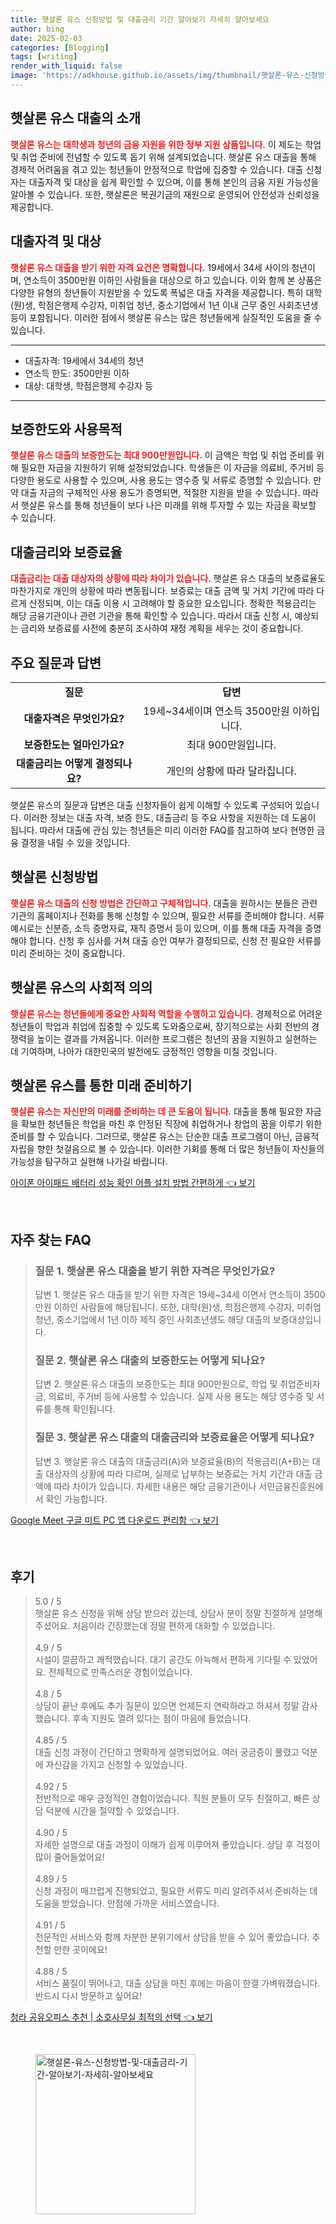 ```yaml
---
title: 햇살론 유스 신청방법 및 대출금리 기간 알아보기 자세히 알아보세요
author: bing
date: 2025-02-03
categories: [Blogging]
tags: [writing]
render_with_liquid: false
image: 'https://adkhouse.github.io/assets/img/thumbnail/햇살론-유스-신청방법-및-대출금리-기간-알아보기-자세히-알아보세요.webp'
---
```



<h2 id='햇살론_유스_대출의_소개'>햇살론 유스 대출의 소개</h2>

<p><b><span style="color: #ee2323;">햇살론 유스는 대학생과 청년의 금융 지원을 위한 정부 지원 상품입니다.</span></b> 이 제도는 학업 및 취업 준비에 전념할 수 있도록 돕기 위해 설계되었습니다. 햇살론 유스 대출을 통해 경제적 어려움을 겪고 있는 청년들이 안정적으로 학업에 집중할 수 있습니다. 대출 신청자는 대출자격 및 대상을 쉽게 확인할 수 있으며, 이를 통해 본인의 금융 지원 가능성을 알아볼 수 있습니다. 또한, 햇살론은 복권기금의 재원으로 운영되어 안전성과 신뢰성을 제공합니다.</p>

<h2 id='대출자격_및_대상'>대출자격 및 대상</h2>

<p><b><span style="color: #ee2323;">햇살론 유스 대출을 받기 위한 자격 요건은 명확합니다.</span></b> 19세에서 34세 사이의 청년이며, 연소득이 3500만원 이하인 사람들을 대상으로 하고 있습니다. 이와 함께 본 상품은 다양한 유형의 청년들이 지원받을 수 있도록 폭넓은 대출 자격을 제공합니다. 특히 대학(원)생, 학점은행제 수강자, 미취업 청년, 중소기업에서 1년 이내 근무 중인 사회초년생 등이 포함됩니다. 이러한 점에서 햇살론 유스는 많은 청년들에게 실질적인 도움을 줄 수 있습니다.</p>

<hr />

<ul>
    <li>대출자격: 19세에서 34세의 청년</li>
    <li>연소득 한도: 3500만원 이하</li>
    <li>대상: 대학생, 학점은행제 수강자 등</li>
</ul>

<hr />

<h2 id='보증한도와_사용목적'>보증한도와 사용목적</h2>

<p><b><span style="color: #ee2323;">햇살론 유스 대출의 보증한도는 최대 900만원입니다.</span></b> 이 금액은 학업 및 취업 준비를 위해 필요한 자금을 지원하기 위해 설정되었습니다. 학생들은 이 자금을 의료비, 주거비 등 다양한 용도로 사용할 수 있으며, 사용 용도는 영수증 및 서류로 증명할 수 있습니다. 만약 대출 자금의 구체적인 사용 용도가 증명되면, 적절한 지원을 받을 수 있습니다. 따라서 햇살론 유스를 통해 청년들이 보다 나은 미래를 위해 투자할 수 있는 자금을 확보할 수 있습니다.</p>

<h2 id='대출금리와_보증료율'>대출금리와 보증료율</h2>

<p><b><span style="color: #ee2323;">대출금리는 대출 대상자의 상황에 따라 차이가 있습니다.</span></b> 햇살론 유스 대출의 보증료율도 마찬가지로 개인의 상황에 따라 변동됩니다. 보증료는 대출 금액 및 거치 기간에 따라 다르게 산정되며, 이는 대출 이용 시 고려해야 할 중요한 요소입니다. 정확한 적용금리는 해당 금융기관이나 관련 기관을 통해 확인할 수 있습니다. 따라서 대출 신청 시, 예상되는 금리와 보증료를 사전에 충분히 조사하여 재정 계획을 세우는 것이 중요합니다.</p>

<h2 id='주요_질문과_답변'>주요 질문과 답변</h2>

<table>
    <tr>
        <td style="text-align: center; height: 17px;"><b>질문</b></td>
        <td style="text-align: center; height: 17px;"><b>답변</b></td>
    </tr>
    <tr>
        <td style="text-align: center; height: 17px;"><b>대출자격은 무엇인가요?</b></td>
        <td style="text-align: center; height: 17px;">19세~34세이며 연소득 3500만원 이하입니다.</td>
    </tr>
    <tr>
        <td style="text-align: center; height: 17px;"><b>보증한도는 얼마인가요?</b></td>
        <td style="text-align: center; height: 17px;">최대 900만원입니다.</td>
    </tr>
    <tr>
        <td style="text-align: center; height: 17px;"><b>대출금리는 어떻게 결정되나요?</b></td>
        <td style="text-align: center; height: 17px;">개인의 상황에 따라 달라집니다.</td>
    </tr>
</table>

<p>햇살론 유스의 질문과 답변은 대출 신청자들이 쉽게 이해할 수 있도록 구성되어 있습니다. 이러한 정보는 대출 자격, 보증 한도, 대출금리 등 주요 사항을 지원하는 데 도움이 됩니다. 따라서 대출에 관심 있는 청년들은 미리 이러한 FAQ를 참고하여 보다 현명한 금융 결정을 내릴 수 있을 것입니다.</p>

<h2 id='햇살론_신청방법'>햇살론 신청방법</h2>

<p><b><span style="color: #ee2323;">햇살론 유스 대출의 신청 방법은 간단하고 구체적입니다.</span></b> 대출을 원하시는 분들은 관련 기관의 홈페이지나 전화를 통해 신청할 수 있으며, 필요한 서류를 준비해야 합니다. 서류 예시로는 신분증, 소득 증명자료, 재직 증명서 등이 있으며, 이를 통해 대출 자격을 증명해야 합니다. 신청 후 심사를 거쳐 대출 승인 여부가 결정되므로, 신청 전 필요한 서류를 미리 준비하는 것이 중요합니다.</p>

<h2 id='햇살론_유스의_사회적_의의'>햇살론 유스의 사회적 의의</h2>

<p><b><span style="color: #ee2323;">햇살론 유스는 청년들에게 중요한 사회적 역할을 수행하고 있습니다.</span></b> 경제적으로 어려운 청년들이 학업과 취업에 집중할 수 있도록 도와줌으로써, 장기적으로는 사회 전반의 경쟁력을 높이는 결과를 가져옵니다. 이러한 프로그램은 청년의 꿈을 지원하고 실현하는 데 기여하며, 나아가 대한민국의 발전에도 긍정적인 영향을 미칠 것입니다.</p>

<h2 id='햇살론_유스를_통한_미래_준비하기'>햇살론 유스를 통한 미래 준비하기</h2>

<p><b><span style="color: #ee2323;">햇살론 유스는 자신만의 미래를 준비하는 데 큰 도움이 됩니다.</span></b> 대출을 통해 필요한 자금을 확보한 청년들은 학업을 마친 후 안정된 직장에 취업하거나 창업의 꿈을 이루기 위한 준비를 할 수 있습니다. 그러므로, 햇살론 유스는 단순한 대출 프로그램이 아닌, 금융적 자립을 향한 첫걸음으로 볼 수 있습니다. 이러한 기회를 통해 더 많은 청년들이 자신들의 가능성을 탐구하고 실현해 나가길 바랍니다.</p>


<p><a class="click-button" title="아이폰 아이패드 배터리 성능 확인 어플 설치 방법 간편하게" href="https://adkhouse.github.io/posts/%EC%95%84%EC%9D%B4%ED%8F%B0-%EC%95%84%EC%9D%B4%ED%8C%A8%EB%93%9C-%EB%B0%B0%ED%84%B0%EB%A6%AC-%EC%84%B1%EB%8A%A5-%ED%99%95%EC%9D%B8-%EC%96%B4%ED%94%8C-%EC%84%A4%EC%B9%98-%EB%B0%A9%EB%B2%95-%EA%B0%84%ED%8E%B8%ED%95%98%EA%B2%8C/" rel="dofollow">아이폰 아이패드 배터리 성능 확인 어플 설치 방법 간편하게 👈 보기</a></p><br>
<h2 id='자주_찾는_FAQ'>자주 찾는 FAQ</h2>
<div itemscope="" itemtype="https://schema.org/FAQPage"> 
<blockquote> 
<div itemscope="" itemprop="mainEntity" itemtype="https://schema.org/Question"> 
<h3 itemprop="name">질문 1. 햇살론 유스 대출을 받기 위한 자격은 무엇인가요?</h3> 
<div itemscope="" itemprop="acceptedAnswer" itemtype="https://schema.org/Answer"> 
<span itemprop="text"> 
<p>답변 1. 햇살론 유스 대출을 받기 위한 자격은 19세~34세 이면서 연소득이 3500만원 이하인 사람들에 해당됩니다. 또한, 대학(원)생, 학점은행제 수강자, 미취업청년, 중소기업에서 1년 이하 제직 중인 사회초년생도 해당 대출의 보증대상입니다.</p> 
</span> 
</div> 
</div> 

<div itemscope="" itemprop="mainEntity" itemtype="https://schema.org/Question"> 
<h3 itemprop="name">질문 2. 햇살론 유스 대출의 보증한도는 어떻게 되나요?</h3> 
<div itemscope="" itemprop="acceptedAnswer" itemtype="https://schema.org/Answer"> 
<span itemprop="text"> 
<p>답변 2. 햇살론 유스 대출의 보증한도는 최대 900만원으로, 학업 및 취업준비자금, 의료비, 주거비 등에 사용할 수 있습니다. 실제 사용 용도는 해당 영수증 및 서류를 통해 확인됩니다.</p> 
</span> 
</div> 
</div> 

<div itemscope="" itemprop="mainEntity" itemtype="https://schema.org/Question"> 
<h3 itemprop="name">질문 3. 햇살론 유스 대출의 대출금리와 보증료율은 어떻게 되나요?</h3> 
<div itemscope="" itemprop="acceptedAnswer" itemtype="https://schema.org/Answer"> 
<span itemprop="text"> 
<p>답변 3. 햇살론 유스 대출의 대출금리(A)와 보증료율(B)의 적용금리(A+B)는 대출 대상자의 상황에 따라 다르며, 실제로 납부하는 보증료는 거치 기간과 대출 금액에 따라 차이가 있습니다. 자세한 내용은 해당 금융기관이나 서민금융진흥원에서 확인 가능합니다.</p> 
</span> 
</div> 
</div> 
</blockquote> 
</div>
<p><a class="click-button" title="Google Meet 구글 미트 PC 앱 다운로드 편리함" href="https://adkhouse.github.io/posts/Google-Meet-%EA%B5%AC%EA%B8%80-%EB%AF%B8%ED%8A%B8-PC-%EC%95%B1-%EB%8B%A4%EC%9A%B4%EB%A1%9C%EB%93%9C-%ED%8E%B8%EB%A6%AC%ED%95%A8/" rel="dofollow">Google Meet 구글 미트 PC 앱 다운로드 편리함 👈 보기</a></p><br>
<h2 id='후기'>후기</h2>
<div itemscope itemtype="https://schema.org/Product">
  <blockquote>
  <div itemprop="review" itemscope itemtype="https://schema.org/Review">
      <div itemprop="reviewRating" itemscope itemtype="https://schema.org/Rating"> <span itemprop="ratingValue">5.0</span> / <span itemprop="bestRating">5</span> </div>
      <span itemprop="reviewBody">햇살론 유스 신청을 위해 상담 받으러 갔는데, 상담사 분이 정말 친절하게 설명해주셨어요. 처음이라 긴장했는데 정말 편하게 대화할 수 있었습니다.</span>
  </div>
  <br>
  <div itemprop="review" itemscope itemtype="https://schema.org/Review">
      <div itemprop="reviewRating" itemscope itemtype="https://schema.org/Rating"> <span itemprop="ratingValue">4.9</span> / <span itemprop="bestRating">5</span> </div>
      <span itemprop="reviewBody">시설이 깔끔하고 쾌적했습니다. 대기 공간도 아늑해서 편하게 기다릴 수 있었어요. 전체적으로 만족스러운 경험이었습니다.</span>
  </div>
  <br>
  <div itemprop="review" itemscope itemtype="https://schema.org/Review">
      <div itemprop="reviewRating" itemscope itemtype="https://schema.org/Rating"> <span itemprop="ratingValue">4.8</span> / <span itemprop="bestRating">5</span> </div>
      <span itemprop="reviewBody">상담이 끝난 후에도 추가 질문이 있으면 언제든지 연락하라고 하셔서 정말 감사했습니다. 후속 지원도 열려 있다는 점이 마음에 들었습니다.</span>
  </div>
  <br>
  <div itemprop="review" itemscope itemtype="https://schema.org/Review">
      <div itemprop="reviewRating" itemscope itemtype="https://schema.org/Rating"> <span itemprop="ratingValue">4.85</span> / <span itemprop="bestRating">5</span> </div>
      <span itemprop="reviewBody">대출 신청 과정이 간단하고 명확하게 설명되었어요. 여러 궁금증이 풀렸고 덕분에 자신감을 가지고 신청할 수 있었습니다.</span>
  </div>
  <br>
  <div itemprop="review" itemscope itemtype="https://schema.org/Review">
      <div itemprop="reviewRating" itemscope itemtype="https://schema.org/Rating"> <span itemprop="ratingValue">4.92</span> / <span itemprop="bestRating">5</span> </div>
      <span itemprop="reviewBody">전반적으로 매우 긍정적인 경험이었습니다. 직원 분들이 모두 친절하고, 빠른 상담 덕분에 시간을 절약할 수 있었습니다.</span>
  </div>
  <br>
  <div itemprop="review" itemscope itemtype="https://schema.org/Review">
      <div itemprop="reviewRating" itemscope itemtype="https://schema.org/Rating"> <span itemprop="ratingValue">4.90</span> / <span itemprop="bestRating">5</span> </div>
      <span itemprop="reviewBody">자세한 설명으로 대출 과정이 이해가 쉽게 이루어져 좋았습니다. 상담 후 걱정이 많이 줄어들었어요!</span>
  </div>
  <br>
  <div itemprop="review" itemscope itemtype="https://schema.org/Review">
      <div itemprop="reviewRating" itemscope itemtype="https://schema.org/Rating"> <span itemprop="ratingValue">4.89</span> / <span itemprop="bestRating">5</span> </div>
      <span itemprop="reviewBody">신청 과정이 매끄럽게 진행되었고, 필요한 서류도 미리 알려주셔서 준비하는 데 도움을 받았습니다. 만점에 가까운 서비스였습니다.</span>
  </div>
  <br>
  <div itemprop="review" itemscope itemtype="https://schema.org/Review">
      <div itemprop="reviewRating" itemscope itemtype="https://schema.org/Rating"> <span itemprop="ratingValue">4.91</span> / <span itemprop="bestRating">5</span> </div>
      <span itemprop="reviewBody">전문적인 서비스와 함께 차분한 분위기에서 상담을 받을 수 있어 좋았습니다. 추천할 만한 곳이에요!</span>
  </div>
  <br>
  <div itemprop="review" itemscope itemtype="https://schema.org/Review">
      <div itemprop="reviewRating" itemscope itemtype="https://schema.org/Rating"> <span itemprop="ratingValue">4.88</span> / <span itemprop="bestRating">5</span> </div>
      <span itemprop="reviewBody">서비스 품질이 뛰어나고, 대출 상담을 마친 후에는 마음이 한결 가벼워졌습니다. 반드시 다시 방문하고 싶어요!</span>
  </div>
  </blockquote>
</div>
<p><a class="click-button" title="청라 공유오피스 추천 | 소호사무실 최적의 선택" href="https://adkhouse.github.io/posts/%EC%B2%AD%EB%9D%BC-%EA%B3%B5%EC%9C%A0%EC%98%A4%ED%94%BC%EC%8A%A4-%EC%B6%94%EC%B2%9C-%EC%86%8C%ED%98%B8%EC%82%AC%EB%AC%B4%EC%8B%A4-%EC%B5%9C%EC%A0%81%EC%9D%98-%EC%84%A0%ED%83%9D/" rel="dofollow">청라 공유오피스 추천 | 소호사무실 최적의 선택 👈 보기</a></p><br>
<figure class="image"><img src="https://adkhouse.github.io/assets/img/thumbnail/햇살론-유스-신청방법-및-대출금리-기간-알아보기-자세히-알아보세요.webp" alt="햇살론-유스-신청방법-및-대출금리-기간-알아보기-자세히-알아보세요" width="256" height="256"></figure>
